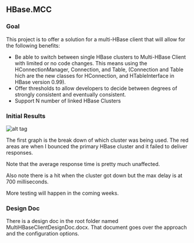 HBase.MCC
-----------------------------

### GoalThis project is to offer a solution for a multi-HBase client that will allow for the following benefits:* Be able to switch between single HBase clusters to Multi-HBase Client with limited or no code changes.  This means using the HConnectionManager, Connection, and Table, (Connection and Table hich are the new classes for HConnection, and HTableInterface in HBase version 0.99).* Offer thresholds to allow developers to decide between degrees of strongly consistent and eventually consistent.* Support N number of linked HBase Clusters

### Initial Results

![alt tag](https://raw.githubusercontent.com/tmalaska/HBase.MCC/master/AveragePutTimeWithMultiRestartsAndShutDowns.png)

The first graph is the break down of which cluster was being used.  The red areas are when I bounced the primary HBase cluster and it failed to deliver responses.

Note that the average response time is pretty much unaffected. 

Also note there is a hit when the cluster got down but the max delay is at 700 milliseconds.  

More testing will happen in the coming weeks.
### Design Doc
There is a design doc in the root folder named MultiHBaseClientDesignDoc.docx.  That document goes over the approach and the configuration options.

